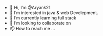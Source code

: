 - 👋 Hi, I’m @Aryank21
- 👀 I’m interested in java & web Develepment.
- 🌱 I’m currently learning full stack
- 💞️ I’m looking to collaborate on 
- 📫 How to reach me ...

<!---
Aryank21/Aryank21 is a ✨ special ✨ repository because its `README.md` (this file) appears on your GitHub profile.
You can click the Preview link to take a look at your changes.
--->
